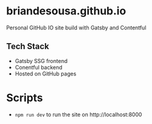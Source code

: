 # briandesousa.github.io

Personal GitHub IO site build with Gatsby and Contentful

## Tech Stack

* Gatsby SSG frontend
* Conentful backend
* Hosted on GitHub pages

# Scripts

* `npm run dev` to run the site on http://localhost:8000

